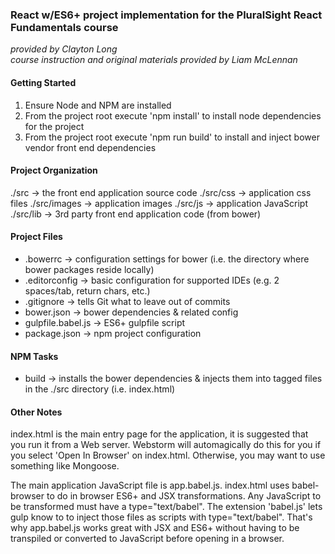  ### React w/ES6+ project implementation for the PluralSight React Fundamentals course
 _provided by Clayton Long_                         
 _course instruction and original materials provided by Liam McLennan_

 #### Getting Started

  1. Ensure Node and NPM are installed
  2. From the project root execute 'npm install' to install node dependencies for the project
  3. From the project root execute 'npm run build' to install and inject bower vendor front end dependencies

  #### Project Organization

  ./src -> the front end application source code
  ./src/css -> application css files
  ./src/images -> application images
  ./src/js -> application JavaScript
  ./src/lib -> 3rd party front end application code (from bower)

  #### Project Files

  * .bowerrc -> configuration settings for bower (i.e. the directory where bower packages reside locally)
  * .editorconfig -> basic configuration for supported IDEs (e.g. 2 spaces/tab, return chars, etc.)
  * .gitignore -> tells Git what to leave out of commits
  * bower.json -> bower dependencies & related config
  * gulpfile.babel.js -> ES6+ gulpfile script
  * package.json -> npm project configuration

  #### NPM Tasks

  * build -> installs the bower dependencies & injects them into tagged files in the ./src directory (i.e. index.html)

  #### Other Notes

  index.html is the main entry page for the application, it is suggested that you run it from a Web server. Webstorm
  will automagically do this for you if you select 'Open In Browser' on index.html. Otherwise, you may want to use
  something like Mongoose.

  The main application JavaScript file is app.babel.js. index.html uses babel-browser to do in browser ES6+ and JSX
  transformations. Any JavaScript to be transformed must have a type="text/babel". The extension 'babel.js' lets gulp
  know to to inject those files as scripts with type="text/babel". That's why app.babel.js works great with JSX and
  ES6+ without having to be transpiled or converted to JavaScript before opening in a browser.
